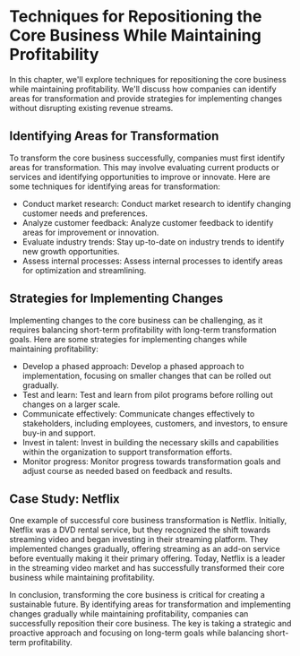 Techniques for Repositioning the Core Business While Maintaining Profitability
=========================================================================================================================

In this chapter, we'll explore techniques for repositioning the core business while maintaining profitability. We'll discuss how companies can identify areas for transformation and provide strategies for implementing changes without disrupting existing revenue streams.

Identifying Areas for Transformation
------------------------------------

To transform the core business successfully, companies must first identify areas for transformation. This may involve evaluating current products or services and identifying opportunities to improve or innovate. Here are some techniques for identifying areas for transformation:

* Conduct market research: Conduct market research to identify changing customer needs and preferences.
* Analyze customer feedback: Analyze customer feedback to identify areas for improvement or innovation.
* Evaluate industry trends: Stay up-to-date on industry trends to identify new growth opportunities.
* Assess internal processes: Assess internal processes to identify areas for optimization and streamlining.

Strategies for Implementing Changes
-----------------------------------

Implementing changes to the core business can be challenging, as it requires balancing short-term profitability with long-term transformation goals. Here are some strategies for implementing changes while maintaining profitability:

* Develop a phased approach: Develop a phased approach to implementation, focusing on smaller changes that can be rolled out gradually.
* Test and learn: Test and learn from pilot programs before rolling out changes on a larger scale.
* Communicate effectively: Communicate changes effectively to stakeholders, including employees, customers, and investors, to ensure buy-in and support.
* Invest in talent: Invest in building the necessary skills and capabilities within the organization to support transformation efforts.
* Monitor progress: Monitor progress towards transformation goals and adjust course as needed based on feedback and results.

Case Study: Netflix
-------------------

One example of successful core business transformation is Netflix. Initially, Netflix was a DVD rental service, but they recognized the shift towards streaming video and began investing in their streaming platform. They implemented changes gradually, offering streaming as an add-on service before eventually making it their primary offering. Today, Netflix is a leader in the streaming video market and has successfully transformed their core business while maintaining profitability.

In conclusion, transforming the core business is critical for creating a sustainable future. By identifying areas for transformation and implementing changes gradually while maintaining profitability, companies can successfully reposition their core business. The key is taking a strategic and proactive approach and focusing on long-term goals while balancing short-term profitability.


